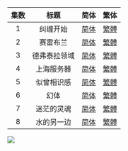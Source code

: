 

| 集数 | 标题 | 简体 | 繁体 |
| :--: | :--: | :--: | :--: |
| 1 | 纠缠开始 | [简体](https://raw.githubusercontent.com/SweetSub/SweetSub/master/Archive/Zegapain/%5BSweetSub%5D%20Zegapain%20-%2001.chs.ass) | [繁體](https://raw.githubusercontent.com/SweetSub/SweetSub/master/Archive/Zegapain/%5BSweetSub%5D%20Zegapain%20-%2001.cht.ass) |
| 2 | 赛雷布兰 | [简体](https://raw.githubusercontent.com/SweetSub/SweetSub/master/Archive/Zegapain/%5BSweetSub%5D%20Zegapain%20-%2002.chs.ass) | [繁體](https://raw.githubusercontent.com/SweetSub/SweetSub/master/Archive/Zegapain/%5BSweetSub%5D%20Zegapain%20-%2002.cht.ass) |
| 3 | 德弗泰拉领域 | [简体](https://raw.githubusercontent.com/SweetSub/SweetSub/master/Archive/Zegapain/%5BSweetSub%5D%20Zegapain%20-%2003.chs.ass) | [繁體](https://raw.githubusercontent.com/SweetSub/SweetSub/master/Archive/Zegapain/%5BSweetSub%5D%20Zegapain%20-%2003.cht.ass) |
| 4 | 上海服务器 | [简体](https://raw.githubusercontent.com/SweetSub/SweetSub/master/Archive/Zegapain/%5BSweetSub%5D%20Zegapain%20-%2004.chs.ass) | [繁體](https://raw.githubusercontent.com/SweetSub/SweetSub/master/Archive/Zegapain/%5BSweetSub%5D%20Zegapain%20-%2004.cht.ass) |
| 5 | 似曾相识感 | [简体](https://raw.githubusercontent.com/SweetSub/SweetSub/master/Archive/Zegapain/%5BSweetSub%5D%20Zegapain%20-%2005.chs.ass) | [繁體](https://raw.githubusercontent.com/SweetSub/SweetSub/master/Archive/Zegapain/%5BSweetSub%5D%20Zegapain%20-%2005.cht.ass) |
| 6 | 幻体 | [简体](https://raw.githubusercontent.com/SweetSub/SweetSub/master/Archive/Zegapain/%5BSweetSub%5D%20Zegapain%20-%2006.chs.ass) | [繁體](https://raw.githubusercontent.com/SweetSub/SweetSub/master/Archive/Zegapain/%5BSweetSub%5D%20Zegapain%20-%2006.cht.ass) |
| 7 | 迷茫的灵魂 | [简体](https://raw.githubusercontent.com/SweetSub/SweetSub/master/Archive/Zegapain/%5BSweetSub%5D%20Zegapain%20-%2007.chs.ass) | [繁體](https://raw.githubusercontent.com/SweetSub/SweetSub/master/Archive/Zegapain/%5BSweetSub%5D%20Zegapain%20-%2007.cht.ass) |
| 8 | 水的另一边 | [简体](https://raw.githubusercontent.com/SweetSub/SweetSub/master/Archive/Zegapain/%5BSweetSub%5D%20Zegapain%20-%2008.chs.ass) | [繁體](https://raw.githubusercontent.com/SweetSub/SweetSub/master/Archive/Zegapain/%5BSweetSub%5D%20Zegapain%20-%2008.cht.ass) |


![](https://p.sda1.dev/13/a60bc07791b5bec6d9a7bd2a1b947bb0/Zegapain.jpg)